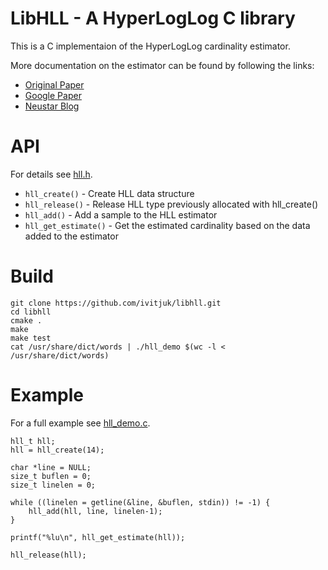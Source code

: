 # LibHLL - A HyperLogLog C library

This is a C implementaion of the HyperLogLog cardinality estimator.

More documentation on the estimator can be found by following the links:

* [Original Paper](http://algo.inria.fr/flajolet/Publications/FlFuGaMe07.pdf)
* [Google Paper](http://static.googleusercontent.com/media/research.google.com/en//pubs/archive/40671.pdf)
* [Neustar Blog](https://research.neustar.biz/2012/10/25/sketch-of-the-day-hyperloglog-cornerstone-of-a-big-data-infrastructure/)

# API

For details see [hll.h](https://github.com/ivitjuk/libhll/blob/master/hll/hll.h).

* `hll_create()` - Create HLL data structure
* `hll_release()` - Release HLL type previously allocated with hll_create()
* `hll_add()` - Add a sample to the HLL estimator
* `hll_get_estimate()` - Get the estimated cardinality based on the data added to the estimator

# Build

```
git clone https://github.com/ivitjuk/libhll.git
cd libhll
cmake .
make
make test
cat /usr/share/dict/words | ./hll_demo $(wc -l < /usr/share/dict/words)
```

# Example

For a full example see [hll_demo.c](https://github.com/ivitjuk/libhll/blob/master/hll_demo.c).

```
hll_t hll;
hll = hll_create(14);

char *line = NULL;
size_t buflen = 0;
size_t linelen = 0;

while ((linelen = getline(&line, &buflen, stdin)) != -1) {
    hll_add(hll, line, linelen-1);
}

printf("%lu\n", hll_get_estimate(hll));

hll_release(hll);

```
